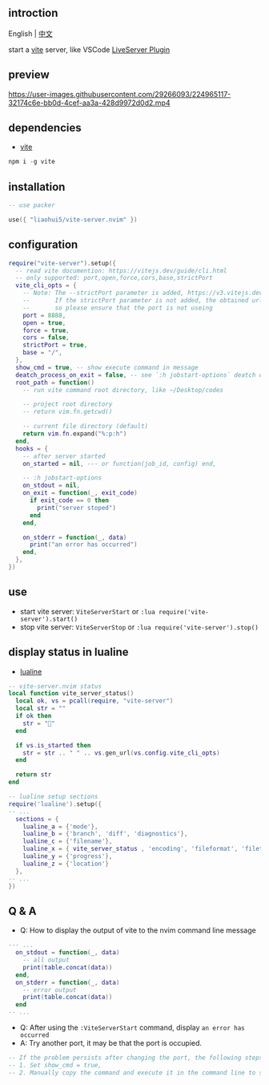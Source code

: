 ## introction

English | [中文](https://github.com/liaohui5/vite-server.nvim/blob/main/README_zh-CN.md)

start a [vite](https://vitejs.dev/) server, like VSCode [LiveServer Plugin](https://marketplace.visualstudio.com/items?itemName=ritwickdey.LiveServer)

## preview

https://user-images.githubusercontent.com/29266093/224965117-32174c6e-bb0d-4cef-aa3a-428d9972d0d2.mp4

## dependencies

- [vite](https://vitejs.dev/)

```js
npm i -g vite
```

## installation

```lua
-- use packer

use({ "liaohui5/vite-server.nvim" })
```

## configuration

```lua
require("vite-server").setup({
  -- read vite documention: https://vitejs.dev/guide/cli.html
  -- only supported: port,open,force,cors,base,strictPort
  vite_cli_opts = {
    -- Note: The --strictPort parameter is added, https://v3.vitejs.dev/config/server-options.html#server-strictport
    --       If the strictPort parameter is not added, the obtained url will be inaccurate.
    --       so please ensure that the port is not useing
    port = 8888,
    open = true,
    force = true,
    cors = false,
    strictPort = true,
    base = "/",
  },
  show_cmd = true, -- show execute command in message
  deatch_process_on_exit = false, -- see `:h jobstart-options` deatch option
  root_path = function()
    -- run vite command root directory, like ~/Desktop/codes

    -- project root directory
    -- return vim.fn.getcwd()

    -- current file directory (default)
    return vim.fn.expand("%:p:h")
  end,
  hooks = {
    -- after server started
    on_started = nil, --- or function(job_id, config) end,

    -- :h jobstart-options
    on_stdout = nil,
    on_exit = function(_, exit_code)
      if exit_code == 0 then
        print("server stoped")
      end
    end,

    on_stderr = function(_, data)
      print("an error has occurred")
    end,
  },
})
```

## use

- start vite server: `ViteServerStart` or `:lua require('vite-server').start()`
- stop vite server: `ViteServerStop` or `:lua require('vite-server').stop()`

## display status in lualine

- [lualine](https://github.com/nvim-lualine/lualine.nvim)

```lua
-- vite-server.nvim status
local function vite_server_status()
  local ok, vs = pcall(require, "vite-server")
  local str = ""
  if ok then
    str = ""
  end

  if vs.is_started then
    str = str .. " " .. vs.gen_url(vs.config.vite_cli_opts)
  end

  return str
end

-- lualine setup sections
require('lualine').setup({
-- ...
  sections = {
    lualine_a = {'mode'},
    lualine_b = {'branch', 'diff', 'diagnostics'},
    lualine_c = {'filename'},
    lualine_x = { vite_server_status , 'encoding', 'fileformat', 'filetype'},
    lualine_y = {'progress'},
    lualine_z = {'location'}
  },
-- ...
})
```

## Q & A

- Q: How to display the output of vite to the nvim command line message

```lua
--- ...
  on_stdout = function(_, data)
    -- all output
    print(table.concat(data))
  end,
  on_stderr = function(_, data)
    -- error output
    print(table.concat(data))
  end
-- ...
```

- Q: After using the `:ViteServerStart` command, display `an error has occurred`
- A: Try another port, it may be that the port is occupied.

```lua
-- If the problem persists after changing the port, the following steps can be tried:
-- 1. Set show_cmd = true,
-- 2. Manually copy the command and execute it in the command line to see if the error can be resolved.
```
